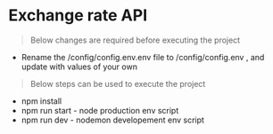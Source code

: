 # Exchange rate API

> Below changes are required before executing the project

- Rename the /config/config.env.env file to /config/config.env , and update with values of your own

> Below steps can be used to execute the project

- npm install
- npm run start - node production env script
- npm run dev - nodemon developement env script